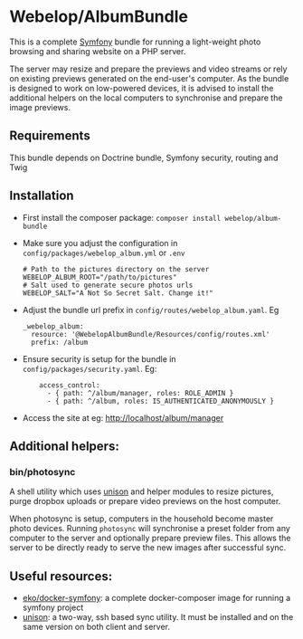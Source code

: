 # Webelop/AlbumBundle

This is a complete [Symfony](https://symfony.com/doc/current/setup.html) bundle for running a light-weight photo browsing 
and sharing website on a PHP server.

The server may resize and prepare the previews and video streams or rely on existing previews generated on the end-user's
computer. As the bundle is designed to work on low-powered devices, it is advised to install the additional helpers on
the local computers to synchronise and prepare the image previews.

## Requirements

This bundle depends on Doctrine bundle, Symfony security, routing and Twig

## Installation
- First install the composer package:
```composer install webelop/album-bundle```

- Make sure you adjust the configuration in `config/packages/webelop_album.yml` or `.env`
    ```
    # Path to the pictures directory on the server
    WEBELOP_ALBUM_ROOT="/path/to/pictures"
    # Salt used to generate secure photos urls
    WEBELOP_SALT="A Not So Secret Salt. Change it!"
    ```
- Adjust the bundle url prefix in `config/routes/webelop_album.yaml`. Eg
    ```
    _webelop_album:
      resource: '@WebelopAlbumBundle/Resources/config/routes.xml'
      prefix: /album  
    ```
- Ensure security is setup for the bundle in `config/packages/security.yaml`. Eg:
  ```
      access_control:
        - { path: ^/album/manager, roles: ROLE_ADMIN }
        - { path: ^/album, roles: IS_AUTHENTICATED_ANONYMOUSLY }
  ```
- Access the site at eg: [http://localhost/album/manager](http://localhost/album/manager)

## Additional helpers:
### bin/photosync
A shell utility which uses [unison](https://www.cis.upenn.edu/~bcpierce/unison/) and helper modules to 
resize pictures, purge dropbox uploads or prepare video previews on the host computer.

When photosync is setup, computers in the household become master photo devices. Running `photosync` will 
synchronise a preset folder from any computer to the server and optionally prepare preview files. This allows the server
to be directly ready to serve the new images after successful sync.   

## Useful resources:
- [eko/docker-symfony](https://github.com/eko/docker-symfony): a complete docker-composer image for running a symfony project
- [unison](https://www.cis.upenn.edu/~bcpierce/unison/): a two-way, ssh based sync utility. It must be installed and on the same version
on both client and server.
